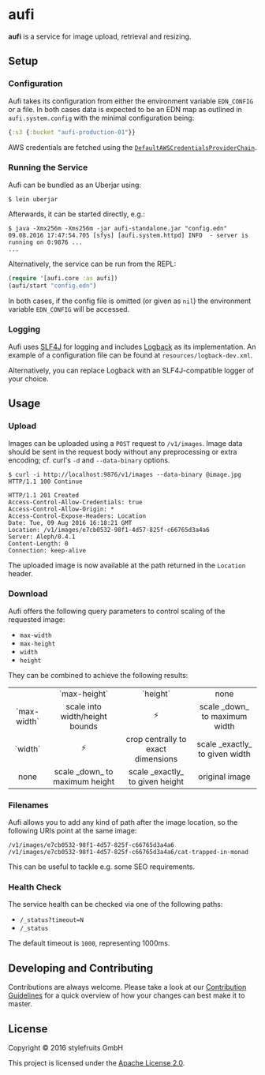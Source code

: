 # aufi

__aufi__ is a service for image upload, retrieval and resizing.

## Setup

### Configuration

Aufi takes its configuration from either the environment variable `EDN_CONFIG`
or a file. In both cases data is expected to be an EDN map as outlined in
`aufi.system.config` with the minimal configuration being:

```clojure
{:s3 {:bucket "aufi-production-01"}}
```

AWS credentials are fetched using the [`DefaultAWSCredentialsProviderChain`][chain].

[chain]: http://docs.aws.amazon.com/AWSJavaSDK/latest/javadoc/com/amazonaws/auth/DefaultAWSCredentialsProviderChain.html

### Running the Service

Aufi can be bundled as an Uberjar using:

```
$ lein uberjar
```

Afterwards, it can be started directly, e.g.:

```
$ java -Xmx256m -Xms256m -jar aufi-standalone.jar "config.edn"
09.08.2016 17:47:54.705 [sfys] [aufi.system.httpd] INFO  - server is running on 0:9876 ...
...
```

Alternatively, the service can be run from the REPL:

```clojure
(require '[aufi.core :as aufi])
(aufi/start "config.edn")
```

In both cases, if the config file is omitted (or given as `nil`) the
environment variable `EDN_CONFIG` will be accessed.

### Logging

Aufi uses [SLF4J][slf4j] for logging and includes [Logback][logback] as its
implementation. An example of a configuration file can be found at
`resources/logback-dev.xml`.

Alternatively, you can replace Logback with an SLF4J-compatible logger of your
choice.

[slf4j]: http://www.slf4j.org/
[logback]: http://logback.qos.ch/

## Usage

### Upload

Images can be uploaded using a `POST` request to `/v1/images`. Image data should
be sent in the request body without any preprocessing or extra encoding; cf.
curl's `-d` and `--data-binary` options.

    $ curl -i http://localhost:9876/v1/images --data-binary @image.jpg
    HTTP/1.1 100 Continue

    HTTP/1.1 201 Created
    Access-Control-Allow-Credentials: true
    Access-Control-Allow-Origin: *
    Access-Control-Expose-Headers: Location
    Date: Tue, 09 Aug 2016 16:18:21 GMT
    Location: /v1/images/e7cb0532-98f1-4d57-825f-c66765d3a4a6
    Server: Aleph/0.4.1
    Content-Length: 0
    Connection: keep-alive

The uploaded image is now available at the path returned in the `Location`
header.

### Download

Aufi offers the following query parameters to control scaling of the requested
image:

  - `max-width`
  - `max-height`
  - `width`
  - `height`

They can be combined to achieve the following results:

<table style='text-align: center'>
  <tr>
    <td/>
    <td>`max-height`</td>
    <td>`height`</td>
    <td>none</td>
  </tr>
  <tr>
    <td>`max-width`</td>
    <td>scale into width/height bounds</td>
    <td>⚡</td>
    <td>scale _down_ to maximum width</td>
  </tr>
  <tr>
    <td>`width`</td>
    <td>⚡</td>
    <td>crop centrally to exact dimensions</td>
    <td>scale _exactly_ to given width</td>
  </tr>
  <tr>
    <td>none</td>
    <td>scale _down_ to maximum height</td>
    <td>scale _exactly_ to given height</td>
    <td>original image</td>
  </tr>
</table>

### Filenames

Aufi allows you to add any kind of path after the image location, so the
following URIs point at the same image:

```
/v1/images/e7cb0532-98f1-4d57-825f-c66765d3a4a6
/v1/images/e7cb0532-98f1-4d57-825f-c66765d3a4a6/cat-trapped-in-monad
```

This can be useful to tackle e.g. some SEO requirements.

### Health Check

The service health can be checked via one of the following paths:

  - `/_status?timeout=N`
  - `/_status`

The default timeout is `1000`, representing 1000ms.

## Developing and Contributing

Contributions are always welcome. Please take a look at our [Contribution
Guidelines](CONTRIBUTING.md) for a quick overview of how your changes can best
make it to master.

## License

Copyright &copy; 2016 stylefruits GmbH

This project is licensed under the [Apache License 2.0][license].

[license]: http://www.apache.org/licenses/LICENSE-2.0.html
